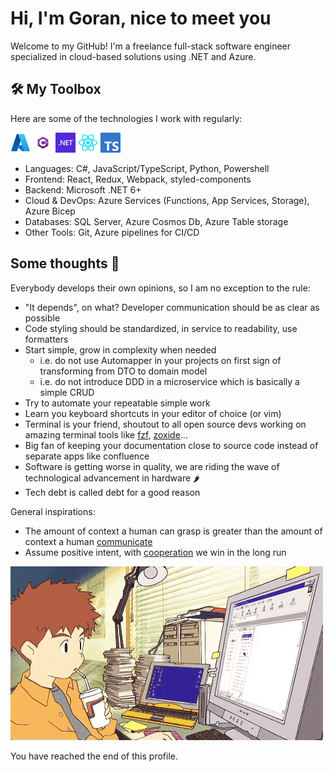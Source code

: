 # Hi, I'm Goran, nice to meet you

Welcome to my GitHub! I'm a freelance full-stack software engineer specialized in cloud-based solutions using .NET and Azure.

## 🛠️ My Toolbox

Here are some of the technologies I work with regularly:

<img src="./assets/azure.png" width="32" height="32" alt="azure">
<img src="./assets/csharp.png" width="32" height="32" alt="csharp">
<img src="./assets/dotnet.png" width="32" height="32" alt="dotnet">
<img src="./assets/react.png" width="32" height="32" alt="react">
<img src="./assets/typescript.png" width="32" height="32" alt="typescript">

- Languages: C#, JavaScript/TypeScript, Python, Powershell
- Frontend: React, Redux, Webpack, styled-components
- Backend: Microsoft .NET 6+
- Cloud & DevOps: Azure Services (Functions, App Services, Storage), Azure Bicep
- Databases: SQL Server, Azure Cosmos Db, Azure Table storage
- Other Tools: Git, Azure pipelines for CI/CD

## Some thoughts 🧠

Everybody develops their own opinions, so I am no exception to the rule:

- "It depends", on what? Developer communication should be as clear as possible
- Code styling should be standardized, in service to readability, use formatters
- Start simple, grow in complexity when needed
  - i.e. do not use Automapper in your projects on first sign of transforming from DTO to domain model
  - i.e. do not introduce DDD in a microservice which is basically a simple CRUD
- Try to automate your repeatable simple work
- Learn you keyboard shortcuts in your editor of choice (or vim)
- Terminal is your friend, shoutout to all open source devs working on amazing terminal tools like [fzf](https://github.com/junegunn/fzf), [zoxide](https://github.com/ajeetdsouza/zoxide)...
- Big fan of keeping your documentation close to source code instead of separate apps like confluence
- Software is getting worse in quality, we are riding the wave of technological advancement in hardware 🌶️
- Tech debt is called debt for a good reason

General inspirations:

- The amount of context a human can grasp is greater than the amount of context a human [communicate](https://www.youtube.com/watch?v=ZSRHeXYDLko)
- Assume positive intent, with [cooperation](https://www.youtube.com/watch?v=mScpHTIi-kM) we win in the long run

![digimon-izzy](./assets/digimon-izzy.gif)

You have reached the end of this profile.
